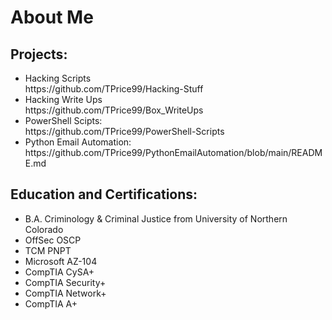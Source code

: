 <h1>About Me</h1>
<h2>Projects:</h2>
<ul>
 <li>Hacking Scripts</li> https://github.com/TPrice99/Hacking-Stuff
 <li>Hacking Write Ups</li> https://github.com/TPrice99/Box_WriteUps
 <li>PowerShell Scipts:</li> https://github.com/TPrice99/PowerShell-Scripts
 <li>Python Email Automation:</li> https://github.com/TPrice99/PythonEmailAutomation/blob/main/README.md

</ul>

<h2>Education and Certifications:</h2>
<ul>
  <li>B.A. Criminology & Criminal Justice from University of Northern Colorado</li>
  <li>OffSec OSCP</li>
  <li>TCM PNPT</li>
  <li>Microsoft AZ-104</li>
  <li>CompTIA CySA+</li>
  <li>CompTIA Security+</li>
  <li>CompTIA Network+</li>
  <li>CompTIA A+</li>
</ul>
